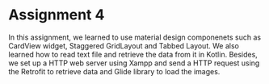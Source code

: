# Assignment 4

In this assignment, we learned to use material design componenets such as CardView widget, Staggered GridLayout and Tabbed Layout. We also learned how to read text file and retrieve the data from it in Kotlin. Besides, we set up a HTTP web server using Xampp and send a HTTP request using the Retrofit to retrieve data and Glide library to load the images. 

